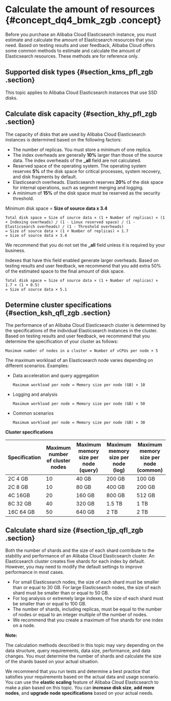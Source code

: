 # Calculate the amount of resources {#concept_dq4_bmk_zgb .concept}

Before you purchase an Alibaba Cloud Elasticsearch instance, you must estimate and calculate the amount of Elasticsearch resources that you need. Based on testing results and user feedback, Alibaba Cloud offers some common methods to estimate and calculate the amount of Elasticsearch resources. These methods are for reference only.

## Supported disk types {#section_kms_pfl_zgb .section}

This topic applies to Alibaba Cloud Elasticsearch instances that use SSD disks.

## Calculate disk capacity {#section_khy_pfl_zgb .section}

The capacity of disks that are used by Alibaba Cloud Elasticsearch instances is determined based on the following factors:

-   The number of replicas. You must store a minimum of one replica.
-   The index overheads are generally **10%** larger than those of the source data. The index overheads of the **\_all** field are not calculated.
-   Reserved space of the operating system. The operating system reserves **5%** of the disk space for critical processes, system recovery, and disk fragments by default.
-   Elasticsearch overheads. Elasticsearch reserves **20%** of the disk space for internal operations, such as segment merging and logging.
-   A minimum of **15%** of the disk space must be reserved as the security threshold.

Minimum disk space = **Size of source data x 3.4**

```
Total disk space = Size of source data × (1 + Number of replicas) × (1 + Indexing overheads) / (1 - Linux reserved space) / (1 - Elasticsearch overheads) / (1 - Threshold overheads)
= Size of source data × (1 + Number of replicas) × 1.7
= Size of source data × 3.4
```

We recommend that you do not set the **\_all** field unless it is required by your business.

Indexes that have this field enabled generate larger overheads. Based on testing results and user feedback, we recommend that you add extra 50% of the estimated space to the final amount of disk space.

```
Total disk space = Size of source data × (1 + Number of replicas) × 1.7 × (1 + 0.5) 
= Size of source data × 5.1
```

## Determine cluster specifications {#section_ksh_qfl_zgb .section}

The performance of an Alibaba Cloud Elasticsearch cluster is determined by the specifications of the individual Elasticsearch instances in the cluster. Based on testing results and user feedback, we recommend that you determine the specification of your cluster as follows:

`Maximum number of nodes in a cluster = Number of vCPUs per node × 5`

The maximum workload of an Elasticsearch node varies depending on different scenarios. Examples:

-   Data acceleration and query aggregation

    `Maximum workload per node = Memory size per node (GB) × 10`

-   Logging and analysis

    `Maximum workload per node = Memory size per node (GB) × 50`

-   Common scenarios

    `Maximum workload per node = Memory size per node (GB) × 30`


**Cluster specifications**

|Specification|Maximum number of cluster nodes|Maximum memory size per node \(query\)|Maximum memory size per node \(log\)|Maximum memory size per node \(common\)|
|-------------|-------------------------------|--------------------------------------|------------------------------------|---------------------------------------|
|2C 4 GB|10|40 GB|200 GB|100 GB|
|2C 8 GB|10|80 GB|400 GB|200 GB|
|4C 16GB|20|160 GB|800 GB|512 GB|
|8C 32 GB|40|320 GB|1.5 TB|1 TB|
|16C 64 GB|50|640 GB|2 TB|2 TB|

## Calculate shard size {#section_tjp_qfl_zgb .section}

Both the number of shards and the size of each shard contribute to the stability and performance of an Alibaba Cloud Elasticsearch cluster. An Elasticsearch cluster creates five shards for each index by default. However, you may need to modify the default settings to improve performance in most cases.

-   For small Elasticsearch nodes, the size of each shard must be smaller than or equal to 30 GB. For large Elasticsearch nodes, the size of each shard must be smaller than or equal to 50 GB.
-   For log analysis or extremely large indexes, the size of each shard must be smaller than or equal to 100 GB.
-   The number of shards, including replicas, must be equal to the number of nodes or equal to an integer multiple of the number of nodes.
-   We recommend that you create a maximum of five shards for one index on a node.

**Note:** 

The calculation methods described in this topic may vary depending on the data structure, query requirements, data size, performance, and data changes. You must determine the number of shards and calculate the size of the shards based on your actual situation.

We recommend that you run tests and determine a best practice that satisfies your requirements based on the actual data and usage scenario. You can use the **elastic scaling** feature of Alibaba Cloud Elasticsearch to make a plan based on this topic. You can **increase disk size**, **add more nodes**, and **upgrade node specifications** based on your actual needs.

